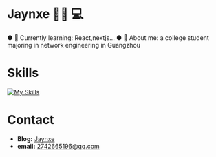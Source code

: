 # Jaynxe 👨‍🎓 💻
● 📖 Currently learning: React,nextjs...
● 🤵 About me: a college student majoring in network engineering in Guangzhou

# Skills

[![My Skills](https://skillicons.dev/icons?i=html,css,js,ts,react,nextjs,tailwind,vue)](https://skillicons.dev)

# Contact

- **Blog:** [Jaynxe](http://blog.jaynxe.cn)
- **email:** 2742665196@qq.com

